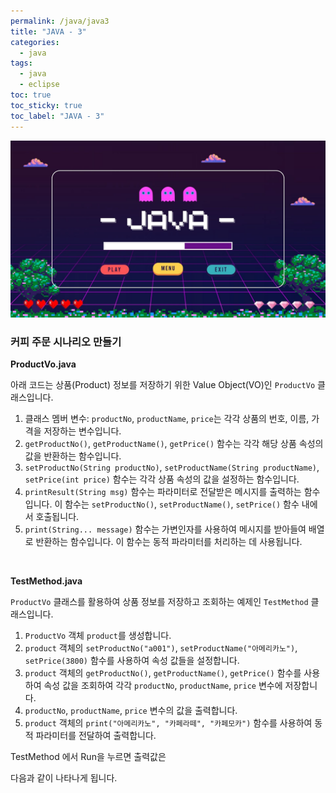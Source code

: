 ```yaml
---
permalink: /java/java3
title: "JAVA - 3"
categories:
  - java
tags:
  - java
  - eclipse
toc: true
toc_sticky: true
toc_label: "JAVA - 3"
---
```


![img](/images/java/java.jpg)

### 커피 주문 시나리오 만들기

**ProductVo.java**

아래 코드는 상품(Product) 정보를 저장하기 위한 Value Object(VO)인 `ProductVo` 클래스입니다.

<script src="https://gist.github.com/junyihong/01e40d0574e728d64fdd0b4200ad758b.js"></script>

1. 클래스 멤버 변수: `productNo`, `productName`, `price`는 각각 상품의 번호, 이름, 가격을 저장하는 변수입니다.
2. `getProductNo()`, `getProductName()`, `getPrice()` 함수는 각각 해당 상품 속성의 값을 반환하는 함수입니다.
3. `setProductNo(String productNo)`, `setProductName(String productName)`, `setPrice(int price)` 함수는 각각 상품 속성의 값을 설정하는 함수입니다.
4. `printResult(String msg)` 함수는 파라미터로 전달받은 메시지를 출력하는 함수입니다. 이 함수는 `setProductNo()`, `setProductName()`, `setPrice()` 함수 내에서 호출됩니다.
5. `print(String... message)` 함수는 가변인자를 사용하여 메시지를 받아들여 배열로 반환하는 함수입니다. 이 함수는 동적 파라미터를 처리하는 데 사용됩니다.

<br/>

**TestMethod.java**

`ProductVo` 클래스를 활용하여 상품 정보를 저장하고 조회하는 예제인 `TestMethod` 클래스입니다.

<script src="https://gist.github.com/junyihong/4fee100487ce694a0fd73f0eeb472ad7.js"></script>

1. `ProductVo` 객체 `product`를 생성합니다.
2. `product` 객체의 `setProductNo("a001")`, `setProductName("아메리카노")`, `setPrice(3800)` 함수를 사용하여 속성 값들을 설정합니다.
3. `product` 객체의 `getProductNo()`, `getProductName()`, `getPrice()` 함수를 사용하여 속성 값을 조회하여 각각 `productNo`, `productName`, `price` 변수에 저장합니다.
4. `productNo`, `productName`, `price` 변수의 값을 출력합니다.
5. `product` 객체의 `print("아메리카노", "카페라떼", "카페모카")` 함수를 사용하여 동적 파라미터를 전달하여 출력합니다.

TestMethod 에서 Run을 누르면 출력값은

<script src="https://gist.github.com/junyihong/41d0d2e67ef8fe4dd4e921438010f3a2.js"></script>

다음과 같이 나타나게 됩니다.
